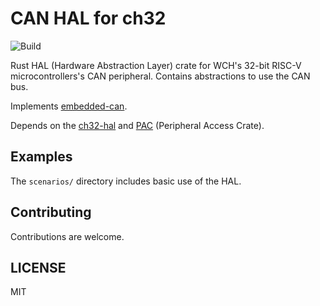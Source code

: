 # CAN HAL for ch32

![Build](https://github.com/marti157/ch32-can-rs/actions/workflows/rust.yml/badge.svg)

Rust HAL (Hardware Abstraction Layer) crate for WCH's 32-bit RISC-V microcontrollers's CAN peripheral. Contains abstractions to use the CAN bus.

Implements [embedded-can](https://docs.rs/embedded-can/latest/embedded_can).

Depends on the [ch32-hal](https://github.com/ch32-rs/ch32-hal) and [PAC](https://github.com/ch32-rs/ch32-data) (Peripheral Access Crate).

## Examples

The `scenarios/` directory includes basic use of the HAL.

## Contributing

Contributions are welcome.

## LICENSE

MIT

